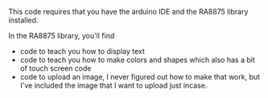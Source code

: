 This code requires that you have the arduino IDE and the RA8875 library installed.

In the RA8875 library, you'll find
* code to teach you how to display text
* code to teach you how to make colors and shapes which also has a bit of touch screen code
* code to upload an image, I never figured out how to make that work, but I've included the image that I want to upload just incase. 
